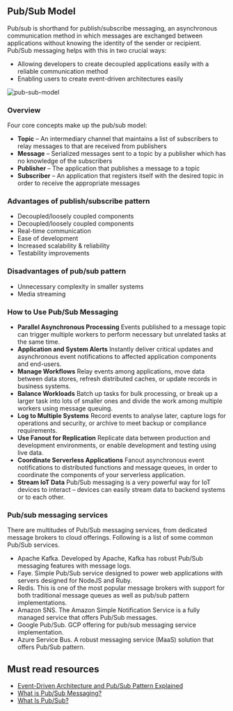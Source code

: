 ## Pub/Sub Model

Pub/sub is shorthand for publish/subscribe messaging, an asynchronous communication method in which messages are exchanged between applications without knowing the identity of the sender or recipient.
Pub/Sub messaging helps with this in two crucial ways:

- Allowing developers to create decoupled applications easily with a reliable communication method
- Enabling users to create event-driven architectures easily

![pub-sub-model](https://th.bing.com/th/id/R.9d44c942b4fc2356196a3760d87bde5b?rik=ElhJs3Q%2fJXPCdg&riu=http%3a%2f%2fthenewstack.io%2fwp-content%2fuploads%2f2016%2f04%2fPub-Sub.png&ehk=WuuC4o0oANkL3JRmjC7j7p7IzzjrAYEx4y52CDNY4yc%3d&risl=&pid=ImgRaw&r=0)

### Overview

Four core concepts make up the pub/sub model:

- <b>Topic</b> – An intermediary channel that maintains a list of subscribers to relay messages to that are received from publishers
- <b>Message</b> – Serialized messages sent to a topic by a publisher which has no knowledge of the subscribers
- <b>Publisher</b> – The application that publishes a message to a topic
- <b>Subscriber</b> – An application that registers itself with the desired topic in order to receive the appropriate messages

### Advantages of publish/subscribe pattern

- Decoupled/loosely coupled components
- Decoupled/loosely coupled components
- Real-time communication
- Ease of development
- Increased scalability & reliability
- Testability improvements

### Disadvantages of pub/sub pattern

- Unnecessary complexity in smaller systems
- Media streaming

### How to Use Pub/Sub Messaging

- <b>Parallel Asynchronous Processing</b>
  Events published to a message topic can trigger multiple workers to perform necessary but unrelated tasks at the same time.
- <b>Application and System Alerts</b>
  Instantly deliver critical updates and asynchronous event notifications to affected application components and end-users.
- <b>Manage Workflows</b>
  Relay events among applications, move data between data stores, refresh distributed caches, or update records in business systems.
- <b>Balance Workloads</b>
  Batch up tasks for bulk processing, or break up a larger task into lots of smaller ones and divide the work among multiple workers using message queuing.
- <b>Log to Multiple Systems</b>
  Record events to analyse later, capture logs for operations and security, or archive to meet backup or compliance requirements.
- <b>Use Fanout for Replication</b>
  Replicate data between production and development environments, or enable development and testing using live data.
- <b>Coordinate Serverless Applications</b>
  Fanout asynchronous event notifications to distributed functions and message queues, in order to coordinate the components of your serverless application.
- <b>Stream IoT Data</b>
  Pub/Sub messaging is a very powerful way for IoT devices to interact – devices can easily stream data to backend systems or to each other.

### Pub/sub messaging services

There are multitudes of Pub/Sub messaging services, from dedicated message brokers to cloud offerings. Following is a list of some common Pub/Sub services.

- Apache Kafka. Developed by Apache, Kafka has robust Pub/Sub messaging features with message logs.
- Faye. Simple Pub/Sub service designed to power web applications with servers designed for NodeJS and Ruby.
- Redis. This is one of the most popular message brokers with support for both traditional message queues as well as pub/sub pattern implementations.
- Amazon SNS. The Amazon Simple Notification Service is a fully managed service that offers Pub/Sub messages.
- Google Pub/Sub. GCP offering for pub/sub messaging service implementation.
- Azure Service Bus. A robust messaging service (MaaS) solution that offers Pub/Sub pattern.

## Must read resources

- [Event-Driven Architecture and Pub/Sub Pattern Explained](https://www.altexsoft.com/blog/event-driven-architecture-pub-sub/)
- [What is Pub/Sub Messaging?](https://blog.stackpath.com/pub-sub/)
- [What Is Pub/Sub?](https://www.bmc.com/blogs/pub-sub-publish-subscribe/#:~:text=A%20pub%2Fsub%20model%20allows%20messages%20to%20be%20broadcasted,instantly%20push%20the%20message%20to%20all%20the%20subscribers.)
